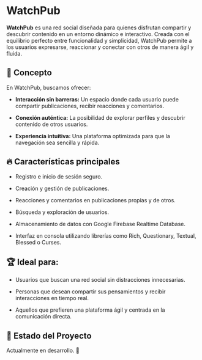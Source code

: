 # WatchPub
**WatchPub** es una red social diseñada para quienes disfrutan compartir y descubrir contenido en un entorno dinámico e interactivo. Creada con el equilibrio perfecto entre funcionalidad y simplicidad, WatchPub permite a los usuarios expresarse, reaccionar y conectar con otros de manera ágil y fluida.

## 🎯 **Concepto**

En WatchPub, buscamos ofrecer:

- **Interacción sin barreras:** Un espacio donde cada usuario puede compartir publicaciones, recibir reacciones y comentarios.

- **Conexión auténtica:** La posibilidad de explorar perfiles y descubrir contenido de otros usuarios.

- **Experiencia intuitiva:** Una plataforma optimizada para que la navegación sea sencilla y rápida.

## 🔥 **Características principales**

- Registro e inicio de sesión seguro.

- Creación y gestión de publicaciones.

- Reacciones y comentarios en publicaciones propias y de otros.

- Búsqueda y exploración de usuarios.

- Almacenamiento de datos con Google Firebase Realtime Database.

- Interfaz en consola utilizando librerías como Rich, Questionary, Textual, Blessed o Curses.

## 🏆 **Ideal para:**

- Usuarios que buscan una red social sin distracciones innecesarias.

- Personas que desean compartir sus pensamientos y recibir interacciones en tiempo real.

- Aquellos que prefieren una plataforma ágil y centrada en la comunicación directa.


## 📍 **Estado del Proyecto**
Actualmente en desarrollo. 🚧
